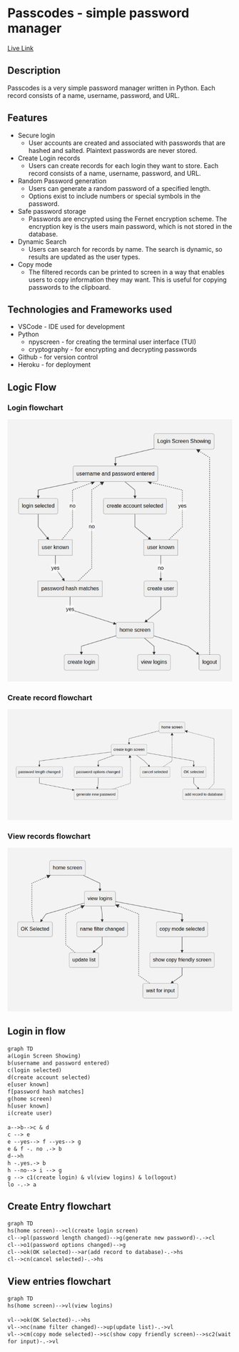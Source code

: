 # Passcodes - simple password manager

[Live Link](https://passcodes-993cec8b97da.herokuapp.com/)


## Description
Passcodes is a very simple password manager written in Python. Each record consists of a name, username, password, and URL. 

## Features
* Secure login 
    * User accounts are created and associated with passwords that are hashed and salted.  Plaintext passwords are never stored.  
* Create Login records
    * Users can create records for each login they want to store.  Each record consists of a name, username, password, and URL.
* Random Password generation
    * Users can generate a random password of a specified length.  
    * Options exist to include numbers or special symbols in the password.
* Safe password storage
    * Passwords are encrypted using the Fernet encryption scheme.  The encryption key is the users main password, which is not stored in the database.  
* Dynamic Search
    * Users can search for records by name. The search is dynamic, so results are updated as the user types.
* Copy mode 
    * The filtered records can be printed to screen in a way that enables users to copy information they may want.  This is useful for copying passwords to the clipboard.


## Technologies and Frameworks used
* VSCode - IDE used for development
* Python
    * npyscreen - for creating the terminal user interface (TUI)
    * cryptography - for encrypting and decrypting passwords
* Github - for version control
* Heroku - for deployment


## Logic Flow

### Login flowchart

![Login flowchart](assets/images/loginflow.webp)

### Create record flowchart

![Create record flowchart](assets/images/createflow.webp)

### View records flowchart

![View records flowchart](assets/images/viewflow.webp)




## Login in flow
~~~mermaid
graph TD
a(Login Screen Showing)
b(username and password entered)
c(login selected)
d(create account selected)
e[user known]
f[password hash matches]
g(home screen)
h[user known]
i(create user)

a-->b-->c & d
c --> e
e --yes--> f --yes--> g
e & f -. no .-> b
d-->h
h -.yes.-> b
h --no--> i --> g
g --> c1(create login) & vl(view logins) & lo(logout)
lo -.-> a
~~~


## Create Entry flowchart
~~~mermaid
graph TD
hs(home screen)-->cl(create login screen)
cl-->pl(password length changed)-->g(generate new password)-.->cl
cl-->o1(password options changed)-->g
cl-->ok(OK selected)-->ar(add record to database)-.->hs
cl-->cn(cancel selected)-.->hs
~~~


## View entries flowchart
~~~mermaid
graph TD
hs(home screen)-->vl(view logins)

vl-->ok(OK Selected)-.->hs
vl-->nc(name filter changed)-->up(update list)-.->vl
vl-->cm(copy mode selected)-->sc(show copy friendly screen)-->sc2(wait for input)-.->vl
~~~
